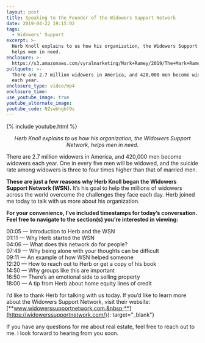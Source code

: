 ```yaml
---
layout: post
title: Speaking to the Founder of the Widowers Support Network
date: 2019-04-22 19:15:02
tags:
  - Widowers' Support
excerpt: >-
  Herb Knoll explains to us how his organization, the Widowers Support Network,
  helps men in need.
enclosure: >-
  https://s3.amazonaws.com/vyralmarketing/Mark+Ramey/2019/The+Mark+Ramey+Group-+Widowers+Support+Network+(1).mp4
pullquote: >-
  There are 2.7 million widowers in America, and 420,000 men become widowers
  each year.
enclosure_type: video/mp4
enclosure_time:
use_youtube_image: true
youtube_alternate_image:
youtube_code: NZswbhgbf9s
---
```


{% include youtube.html %}

<p style="text-align: center;"><em>Herb Knoll explains to us how his organization, the Widowers Support Network, helps men in need.</em></p>

There are 2.7 million widowers in America, and 420,000 men become widowers each year. One in every five men will be widowed, and the suicide rate among widowers is three to four times higher than that of married men.&nbsp;

**These are just a few reasons why Herb Knoll began the Widowers Support Network (WSN).** It’s his goal to help the millions of widowers across the world overcome the challenges they face each day. Herb joined me today to talk with us more about his organization.

**For your convenience, I’ve included timestamps for today’s conversation. Feel free to navigate to the section(s) you’re interested in viewing:**

00:05 — Introduction to Herb and the WSN<br>01:11 — Why Herb started the WSN<br>04:06 — What does this network do for people?<br>07:49 — Why being alone with your thoughts can be difficult<br>09:11 — An example of how WSN helped someone<br>12:20 — How to reach out to Herb or get a copy of his book<br>14:50 — Why groups like this are important<br>16:50 — There’s an emotional side to selling property<br>18:00 — A tip from Herb about home equity lines of credit

I’d like to thank Herb for talking with us today. If you’d like to learn more about the Widowers Support Network, visit their website: [**www.widowerssupportnetwork.com.&nbsp;**](https://widowerssupportnetwork.com/){: target="_blank"}

If you have any questions for me about real estate, feel free to reach out to me. I look forward to hearing from you soon.<br>&nbsp;